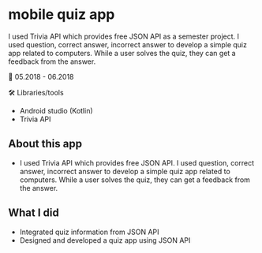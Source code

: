 # mobile quiz app

I used Trivia API which provides free JSON API as a semester project. I used question, correct answer, incorrect answer to develop a simple quiz app related to computers. While a user solves the quiz, they can get a feedback from the answer.

📅 05.2018 - 06.2018

🛠 Libraries/tools

* Android studio (Kotlin)
* Trivia API

## About this app

* I used Trivia API which provides free JSON API. I used question, correct answer, incorrect answer to develop a simple quiz app related to computers. While a user solves the quiz, they can get a feedback from the answer.

## What I did

* Integrated quiz information from JSON API
* Designed and developed a quiz app using JSON API



